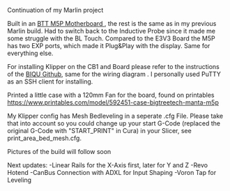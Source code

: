 Continuation of my Marlin project

Built in an <a href="https://biqu.equipment/de/products/manta-m4p-m8p?variant=40215553900642" target="_blank"> BTT M5P Motherboard </a>, the rest is the same as in my previous Marlin build. 
Had to switch back to the Inductive Probe since it made me some struggle with the BL Touch. 
Compared to the E3V3 Board the M5P has two EXP ports, which made it Plug&Play with the display. Same for everything else.

For installing Klipper on the CB1 and Board please refer to the instructions of the <a href="github.com/bigtreetech/CB1" target="_blank"> BIQU Github</a>, same for the wiring diagram . 
I personally used PuTTY as an SSH client for installing. 

Printed a little case with a 120mm Fan for the board, found on printables https://www.printables.com/model/592451-case-bigtreetech-manta-m5p 

My Klipper config has Mesh Bedleveling in a seperate .cfg File. Please take that into account so you could change up your start G-Code (replaced the original G-Code with "START_PRINT" in Cura) in your Slicer, see print_area_bed_mesh.cfg.

Pictures of the build will follow soon

Next updates:
-Linear Rails for the X-Axis first, later for Y and Z
-Revo Hotend
-CanBus Connection with ADXL for Input Shaping
-Voron Tap for Leveling

